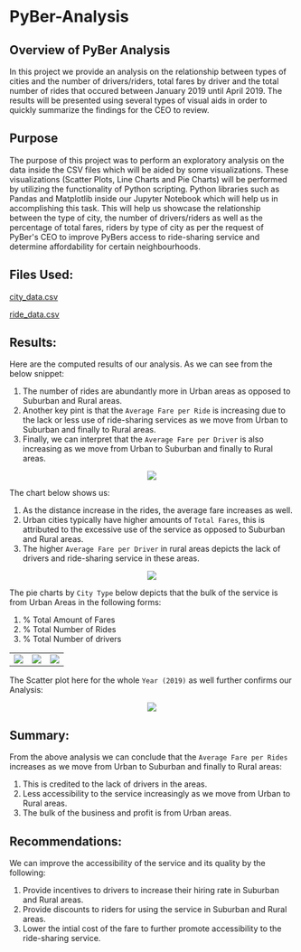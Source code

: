 # PyBer-Analysis

## Overview of PyBer Analysis
In this project we provide an analysis on the relationship between types of cities and the number of drivers/riders, total fares by driver and the total number of rides that occured between January 2019 until April 2019. The results will be presented using several types of visual aids in order to quickly summarize the findings for the CEO to review.

## Purpose
The purpose of this project was to perform an exploratory analysis on the data inside the CSV files which will be aided by some visualizations. These visualizations (Scatter Plots, Line Charts and Pie Charts) will be performed by utilizing the functionality of Python scripting. Python libraries such as Pandas and Matplotlib inside our Jupyter Notebook which will help us in accomplishing this task. This will help us showcase the relationship between the type of city, the number of drivers/riders as well as the percentage of total fares, riders by type of city as per the request of PyBer's CEO to improve PyBers access to ride-sharing service and determine affordability for certain neighbourhoods.

## Files Used:
[city_data.csv](Resources/city_data.csv)

[ride_data.csv](Resources/ride_data.csv)

## Results:
Here are the computed results of our analysis. As we can see from the below snippet: 
1. The number of rides are abundantly more in Urban areas as opposed to Suburban and Rural areas. 
2. Another key pint is that the `Average Fare per Ride` is increasing due to the lack or less use of ride-sharing services as we move from Urban to Suburban and finally to Rural areas.
3. Finally, we can interpret that the `Average Fare per Driver` is also increasing as we move from Urban to Suburban and finally to Rural areas.
<p align="center"><img src="https://github.com/mubeenkh4u/RBC-Module-5-Pyber-Analysis/blob/main/analysis/Pyber_Summary_Clean.png"></p>

The chart below shows us:
1. As the distance increase in the rides, the average fare increases as well. 
2. Urban cities typically have higher amounts of `Total Fares`, this is attributed to the excessive use of the service as opposed to Suburban and Rural areas.
3. The higher `Average Fare per Driver` in rural areas depicts the lack of drivers and ride-sharing service in these areas.
<p align="center"><img src="https://github.com/mubeenkh4u/RBC-Module-5-Pyber-Analysis/blob/main/analysis/PyBer_Fare_Summary.png"></p>

The pie charts by `City Type` below depicts that the bulk of the service is from Urban Areas in the following forms:
1. % Total Amount of Fares
2. % Total Number of Rides
3. % Total Number of drivers
<table align="center">
<tr>
  <td><img src="https://github.com/mubeenkh4u/RBC-Module-5-PyBer-Analysis/blob/main/analysis/Fig5.png"></td>
  <td><img src="https://github.com/mubeenkh4u/RBC-Module-5-PyBer-Analysis/blob/main/analysis/Fig6.png"></td>
  <td><img src="https://github.com/mubeenkh4u/RBC-Module-5-PyBer-Analysis/blob/main/analysis/Fig7.png"></td>
</tr>
</table>

The Scatter plot here for the whole `Year (2019)` as well further confirms our Analysis:
<p align="center"><img src="https://github.com/mubeenkh4u/RBC-Module-5-PyBer-Analysis/blob/main/analysis/Fig1.png"></p>

## Summary:
From the above analysis we can conclude that the `Average Fare per Rides` increases as we move from Urban to Suburban and finally to Rural areas:
1. This is credited to the lack of drivers in the areas.
2. Less accessibility to the service increasingly as we move from Urban to Rural areas.
3. The bulk of the business and profit is from Urban areas.

## Recommendations:
We can improve the accessibility of the service and its quality by the following:
1. Provide incentives to drivers to increase their hiring rate in Suburban and Rural areas.
2. Provide discounts to riders for using the service in Suburban and Rural areas.
3. Lower the intial cost of the fare to further promote accessibility to the ride-sharing service.
